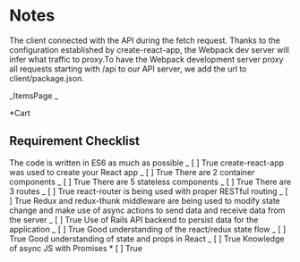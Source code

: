 # Notes

The client connected with the API during the fetch request. Thanks to the configuration established by create-react-app, the Webpack dev server will infer what traffic to proxy.To have the Webpack development server proxy all requests starting with /api to our API server, we add the url to client/package.json.

_ItemsPage
_

\*Cart

## Requirement Checklist

The code is written in ES6 as much as possible _
[ ] True
create-react-app was used to create your React app _
[ ] True
There are 2 container components _
[ ] True
There are 5 stateless components _
[ ] True
There are 3 routes _
[ ] True
react-router is being used with proper RESTful routing _
[ ] True
Redux and redux-thunk middleware are being used to modify state change and make use of async actions to send data and receive data from the server _
[ ] True
Use of Rails API backend to persist data for the application _
[ ] True
Good understanding of the react/redux state flow _
[ ] True
Good understanding of state and props in React _
[ ] True
Knowledge of async JS with Promises \*
[ ] True
